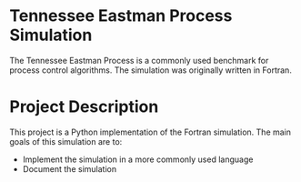 # Tennessee Eastman Process Simulation
The Tennessee Eastman Process is a commonly used benchmark for process control
algorithms. The simulation was originally written in Fortran.

# Project Description
This project is a Python implementation of the Fortran simulation. The main
goals of this simulation are to:
* Implement the simulation in a more commonly used language
* Document the simulation

